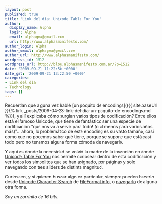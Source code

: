 ```yaml
---
layout: post
published: true
title: 'Link del día: Unicode Table For You'
author:
  display_name: Alpha
  login: Alpha
  email: alphagma@gmail.com
  url: http://www.alphasmanifesto.com/
author_login: Alpha
author_email: alphagma@gmail.com
author_url: http://www.alphasmanifesto.com/
wordpress_id: 1512
wordpress_url: http://blog.alphasmanifesto.com.ar/?p=1512
date: '2009-09-21 11:22:50 +0000'
date_gmt: '2009-09-21 13:22:50 +0000'
categories:
- Link del día
- Technology
tags: []
---
```


Recuerdan que alguna vez hablé [un poquito de encodings](({{ site.baseUrl }}{% link _posts/2009-04-23-link-del-dia-un-poquito-de-encodings.md %})), y allí explicaba cómo surgían varios tipos de codificación? Entre ellos está el famoso Unicode, que tiene de fantástico ser una especie de codificación "que nos va a servir para todo! (o al menos para varios años más)"... ahora, lo problemático de este encoding es su vasto tamaño, casi como que no podemos saber qué tiene, porque se supone que está casi todo pero no tenemos alguna forma cómoda de navegarlo.

Y aquí es donde la necesidad se volvió la madre de la invención en donde [Unicode Table For You](http://www.ftrain.com/unicode/) nos permite curiosear dentro de esta codificación y ver todos los simbolitos que se han asignado, por páginas y solo navegando con tres sliders de distinta magnitud.

Curioseen, y si quieren buscar algo en particular, siempre pueden hacerlo desde [Unicode Character Search](http://www.fileformat.info/info/unicode/char/search.htm) de [FileFormat.info](http://www.fileformat.info/), o [navegarlo](http://www.fileformat.info/info/unicode/) de alguna otra forma.

_Soy un zorrinito de 16 bits._
